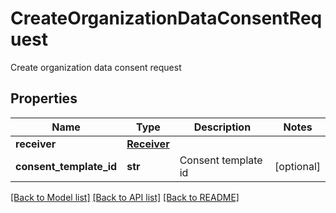 # CreateOrganizationDataConsentRequest

Create organization data consent request

## Properties
Name | Type | Description | Notes
------------ | ------------- | ------------- | -------------
**receiver** | [**Receiver**](Receiver.md) |  | 
**consent_template_id** | **str** | Consent template id | [optional] 

[[Back to Model list]](../README.md#documentation-for-models) [[Back to API list]](../README.md#documentation-for-api-endpoints) [[Back to README]](../README.md)



